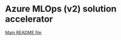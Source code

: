 # Azure MLOps (v2) solution accelerator

[Main README file](https://github.com/Azure/mlops-v2/blob/main/README.md)
